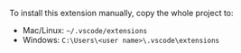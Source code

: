 To install this extension manually, copy the whole project to:

- Mac/Linux: `~/.vscode/extensions`
- Windows: `C:\Users\<user name>\.vscode\extensions`
